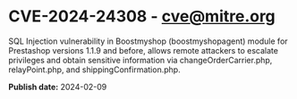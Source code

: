 # CVE-2024-24308 - cve@mitre.org

SQL Injection vulnerability in Boostmyshop (boostmyshopagent) module for Prestashop versions 1.1.9 and before, allows remote attackers to escalate privileges and obtain sensitive information via changeOrderCarrier.php, relayPoint.php, and shippingConfirmation.php.

**Publish date:** 2024-02-09
